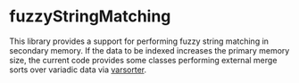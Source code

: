 # fuzzyStringMatching

This library provides a support for performing fuzzy string matching in secondary memory. If the data to be indexed increases the primary memory size, the current code provides some classes performing external merge sorts over variadic data via [varsorter](https://github.com/jackbergus/varsorter). 
